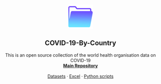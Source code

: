 
<!-- PROJECT LOGO -->
<br />
<p align="center">
  <a href="https://github.com/OQ2000/COVID-19-By-Country">
    <img src="Images/FolderLogo.jpg" alt="Logo" width="80" height="80">
  </a>
    <h2 align="center"><strong>COVID-19-By-Country</strong></h2>
  <p align="center">
    This is an open source collection of the world health organisation data on COVID-19
    <br />
    <a href="https://github.com/OQ2000/COVID-19-By-Country"><strong>Main Repository</strong></a>
    <br />
    <br />
    <a href="https://github.com/OQ2000/COVID-19-By-Country/tree/master/Datasets">Datasets</a>
    ·
    <a href="https://github.com/OQ2000/COVID-19-By-Country/tree/master/Excel">Excel</a>
    ·
    <a href="https://github.com/OQ2000/COVID-19-By-Country/tree/master/Python%20scripts">Python scripts</a>
  </p>
</p>
